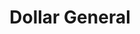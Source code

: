 ---
title: "Dollar General"
url: /elizabeth-city/dollar-general-west-ehringhaus-street/
shop: variety store
---